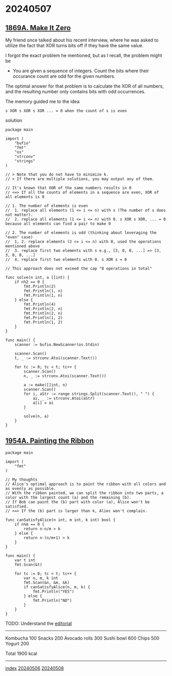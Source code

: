 <head><meta name="viewport" content="width=device-width, initial-scale=1.0, user-scalable=yes" /></head>

# 20240507

## [1869A. Make It Zero](https://codeforces.com/problemset/problem/1869/A)

My friend once talked about his recent interview, where he was asked to utilize the fact that XOR turns bits off if they have the same value.

I forgot the exact problem he mentioned, but as I recall, the problem might be

- You are given a sequence of integers. Count the bits where their occurance count are odd for the given numbers. 

The optimal answer for that problem is to calculate the XOR of all numbers, and the resulting number only contains bits with odd occurrences.

The memory guided me to the idea

```
s XOR s XOR s XOR ... = 0 when the count of s is even
```

solution

```
package main

import (
	"bufio"
	"fmt"
	"os"
	"strconv"
	"strings"
)

// > Note that you do not have to minimize k.
// > If there are multiple solutions, you may output any of them.

// It's known that XOR of the same numbers results in 0
// <=> If all the counts of elements in a sequence are even, XOR of all elements is 0

// 1. The number of elements is even
//	1. replace all elements (1 <= i <= n) with s (The number of s does not matter).
//	2. replace all elements (1 <= i <= n) with 0. s XOR s XOR, ... = 0 because all elements can find a pair to make 0

// 2. The number of elements is odd (thinking about leveraging the "even" case)
//	1, 2. replace elements (2 <= i <= n) with 0, used the operations mentioned above
//	3. replace first two elements with s e.g., [3, 0, 0, ...] => [3, 3, 0, 0, ...]
//	4. replace first two elements with 0. s XOR s = 0

// This approach does not exceed the cap "8 operations in total"

func solve(n int, a []int) {
	if n%2 == 0 {
		fmt.Println(2)
		fmt.Println(1, n)
		fmt.Println(1, n)
	} else {
		fmt.Println(4)
		fmt.Println(2, n)
		fmt.Println(2, n)
		fmt.Println(1, 2)
		fmt.Println(1, 2)
	}
}

func main() {
	scanner := bufio.NewScanner(os.Stdin)

	scanner.Scan()
	t, _ := strconv.Atoi(scanner.Text())

	for tc := 0; tc < t; tc++ {
		scanner.Scan()
		n, _ := strconv.Atoi(scanner.Text())

		a := make([]int, n)
		scanner.Scan()
		for i, aStr := range strings.Split(scanner.Text(), " ") {
			ai, _ := strconv.Atoi(aStr)
			a[i] = ai
		}

		solve(n, a)
	}
}

```

## [1954A. Painting the Ribbon](https://codeforces.com/problemset/problem/1954/A)

```
package main

import (
	"fmt"
)

// My thoughts
// Alice's optimal approach is to paint the ribbon with all colors and as evenly as possible.
// With the ribbon painted, we can split the ribbon into two parts, a color with the largest count (a) and the remaining (b).
// If Bob can paint the (b) part with color (a), Alice won't be satisfied.
// <=> If the (b) part is larger than k, Aliec won't complain.

func canSatisfyAlice(n int, m int, k int) bool {
	if n%m == 0 {
		return n-n/m > k
	} else {
		return n-(n/m+1) > k
	}
}

func main() {
	var t int
	fmt.Scan(&t)

	for tc := 0; tc < t; tc++ {
		var n, m, k int
		fmt.Scan(&n, &m, &k)
		if canSatisfyAlice(n, m, k) {
			fmt.Println("YES")
		} else {
			fmt.Println("NO")
		}
	}
}
```

TODO: Understand the [editorial](https://codeforces.com/blog/entry/128421)

---

Kombucha 100
Snacks 200
Avocado rolls 300
Sushi bowl 600
Chips 500
Yogurt 200

Total 1900 kcal

---

[index](../../index.html)
[20240506](20240506.html)
[20240508](20240508.html)
